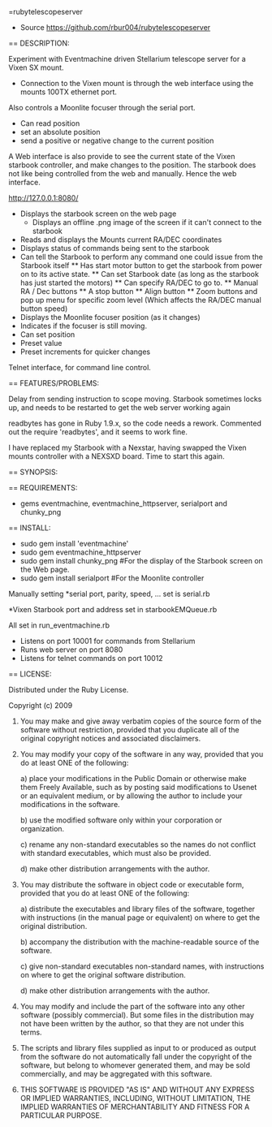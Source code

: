 =rubytelescopeserver

* Source https://github.com/rbur004/rubytelescopeserver

== DESCRIPTION:

Experiment with Eventmachine driven Stellarium telescope server for a Vixen SX mount.

* Connection to the Vixen mount is through the web interface using the mounts 100TX ethernet port.

Also controls a Moonlite focuser through the serial port.

* Can read position
* set an absolute position
* send a positive or negative change to the current position

A Web interface is also provide to see the current state of the Vixen starbook controller, and make changes to
the position. The starbook does not like being controlled from the web and manually. Hence the web interface.

http://127.0.0.1:8080/

* Displays the starbook screen on the web page
    * Displays an offline .png image of the screen if it can't connect to the starbook
* Reads and displays the Mounts current RA/DEC coordinates
* Displays status of commands being sent to the starbook
* Can tell the Starbook to perform any command one could issue from the Starbook itself
** Has start motor button to get the starbook from power on to its active state.
** Can set Starbook date (as long as the starbook has just started the motors)
** Can specify RA/DEC to go to.
** Manual RA / Dec buttons
** A stop button
** Align button
** Zoom buttons and pop up menu for specific zoom level (Which affects the RA/DEC manual button speed)
* Displays the Moonlite focuser position (as it changes)
* Indicates if the focuser is still moving.
* Can set position
* Preset value
* Preset increments for quicker changes

Telnet interface, for command line control.

 
== FEATURES/PROBLEMS:

Delay from sending instruction to scope moving.
Starbook sometimes locks up, and needs to be restarted to get the web server working again

readbytes has gone in Ruby 1.9.x, so the code needs a rework.
Commented out the require 'readbytes', and it seems to work fine.

I have replaced my Starbook with a Nexstar, having swapped the Vixen mounts controller with a NEXSXD board. 
Time to start this again.


== SYNOPSIS:


== REQUIREMENTS:

* gems eventmachine, eventmachine_httpserver, serialport and chunky_png

== INSTALL:

* sudo gem install 'eventmachine'
* sudo gem eventmachine_httpserver
* sudo gem install chunky_png     #For the display of the Starbook screen on the Web page.
* sudo gem install serialport     #For the Moonlite controller


Manually setting 
*serial port, parity, speed, ... set is serial.rb

*Vixen Starbook port and address set in starbookEMQueue.rb

All set in run_eventmachine.rb
* Listens on port 10001 for commands from Stellarium 
* Runs web server on port 8080
* Listens for telnet commands on port 10012


== LICENSE:

Distributed under the Ruby License.

Copyright (c) 2009

1. You may make and give away verbatim copies of the source form of the
   software without restriction, provided that you duplicate all of the
   original copyright notices and associated disclaimers.

2. You may modify your copy of the software in any way, provided that
   you do at least ONE of the following:

     a) place your modifications in the Public Domain or otherwise
        make them Freely Available, such as by posting said
  modifications to Usenet or an equivalent medium, or by allowing
  the author to include your modifications in the software.

     b) use the modified software only within your corporation or
        organization.

     c) rename any non-standard executables so the names do not conflict
  with standard executables, which must also be provided.

     d) make other distribution arrangements with the author.

3. You may distribute the software in object code or executable
   form, provided that you do at least ONE of the following:

     a) distribute the executables and library files of the software,
  together with instructions (in the manual page or equivalent)
  on where to get the original distribution.

     b) accompany the distribution with the machine-readable source of
  the software.

     c) give non-standard executables non-standard names, with
        instructions on where to get the original software distribution.

     d) make other distribution arrangements with the author.

4. You may modify and include the part of the software into any other
   software (possibly commercial).  But some files in the distribution
   may not have been written by the author, so that they are not under this terms.

5. The scripts and library files supplied as input to or produced as 
   output from the software do not automatically fall under the
   copyright of the software, but belong to whomever generated them, 
   and may be sold commercially, and may be aggregated with this
   software.

6. THIS SOFTWARE IS PROVIDED "AS IS" AND WITHOUT ANY EXPRESS OR
   IMPLIED WARRANTIES, INCLUDING, WITHOUT LIMITATION, THE IMPLIED
   WARRANTIES OF MERCHANTABILITY AND FITNESS FOR A PARTICULAR
   PURPOSE.

